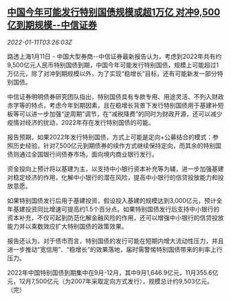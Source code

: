 <!--1641871862000-->
[中国今年可能发行特别国债规模或超1万亿 对冲9,500亿到期规模--中信证券](https://cn.reuters.com/article/citic-securities-china-gov-bond-0111-idCNKBS2JL097)
------

<div><i>2022-01-11T03:26:03Z</i></div><p>路透上海1月11日 - 中国大型券商--中信证券最新报告认为，考虑到2022年共有约9,500亿元人民币特别国债到期，中国今年可能发行特别国债，规模上可能超过1万亿元，除了对冲到期规模以外，为了实现“稳增长”目标，还有可能新发一部分特别国债。</p><p>中信证券明明债券研究团队指出，特别国债具有专款专用、用途灵活、不列入财政赤字等的特点，考虑今年到期因素，且在稳增长背景下发行特别国债用于基建补短板等可以进一步加强“逆周期”调节，在“减税降费”的同时为财政开源，还可以减少疫情对经济的扰动，2022年存在发行特别国债的可能。</p><p>报告预期，如果2022年发行特别国债，方式上可能是定向+公募结合的模式：参照历史经验，针对7,500亿元到期债券的续作方式继续保持定向，而其余的特别国债则通过全国银行间债券市场，面向境内商业银行发行。</p><p>资金投向上预计将以基建为主，以支持中小银行资本补充等为辅，进一步加强基建对稳定经济的作用，化解中小银行的潜在风险，提高中小银行的信贷投放能力和投放意愿。</p><p>如果特别国债发行后用于基建投资，假设投入基建的规模达到3,000亿元，预计全年基建投资同比增速可提高约1.5个百分点。如果特别国债发行后支持中小银行的资本补充，不仅可起到防范化解金融风险的作用，还可以增强中小银行的信贷投放能力并以乘数效应扩大特别国债的政策效果。</p><p>报告还认为，对于债市而言，特别国债的发行可能在短期内增大流动性压力，并且进一步推动“宽信用”、“稳增长”的效果落地，届时需警惕特别国债带来的利率上行压力。</p><p>2022年中国特别国债到期集中在9月-12月，其中9月1,646.9亿元，11月355.6亿元，12月7,500亿元（为2007年采取定向方式发行），规模总计约9,503亿元。（完）</p>
